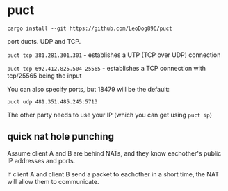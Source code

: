 # puct

```
cargo install --git https://github.com/LeoDog896/puct
```

port ducts. UDP and TCP.

`puct tcp 381.281.301.301` - establishes a UTP (TCP over UDP) connection

`puct tcp 692.412.825.504 25565` - establishes a TCP connection with tcp/25565 being the input

You can also specify ports, but 18479 will be the default:

`puct udp 481.351.485.245:5713`

The other party needs to use your IP (which you can get using `puct ip`)

## quick nat hole punching

Assume client A and B are behind NATs, and they know eachother's public IP addresses and ports.

If client A and client B send a packet to eachother in a short time, the NAT will allow them to communicate.
